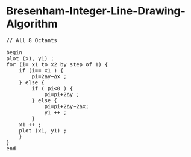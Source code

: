 # Bresenham-Integer-Line-Drawing-Algorithm
<pre>
// All 8 Octants

begin
plot (x1, y1) ;
for (i= x1 to x2 by step of 1) {
    if (i== x1 ) { 
        pi=2Δy−Δx ;
    } else {
        if ( pi<0 ) {
            pi=pi+2Δy ;
        } else {
            pi=pi+2Δy−2Δx; 
            y1 ++ ;
        }
    x1 ++ ;
    plot (x1, y1) ;
    }
}
end
